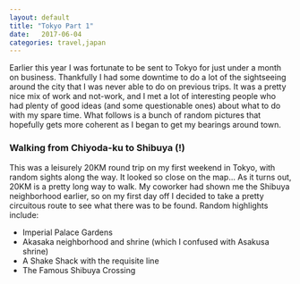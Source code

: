 ```yaml
---
layout: default
title: "Tokyo Part 1"
date:   2017-06-04
categories: travel,japan
---
```

Earlier this year I was fortunate to be sent to Tokyo for just under a month on business. 
Thankfully I had some downtime to do a lot of the sightseeing around the city that I was 
never able to do on previous trips. It was a pretty nice mix of work and not-work, and I 
met a lot of interesting people who had plenty of good ideas (and some questionable ones) about 
what to do with my spare time. What follows is a bunch of random pictures that hopefully 
gets more coherent as I began to get my bearings around town.

### Walking from Chiyoda-ku to Shibuya (!)
This was a leisurely 20KM round trip on my first weekend in Tokyo, with random sights along 
the way. It looked so close on the map... As it turns out, 20KM is a pretty long way to walk. 
My coworker had shown me the Shibuya neighborhood earlier, so on my first day off I decided to take a pretty circuitous route to see what there was to be found. Random highlights include: 
* Imperial Palace Gardens
* Akasaka neighborhood and shrine (which I confused with Asakusa shrine)
* A Shake Shack with the requisite line
* The Famous Shibuya Crossing
